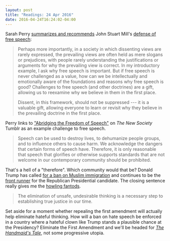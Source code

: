 ```yaml
---
layout: post
title: "Readings: 24 Apr 2016"
date: 2016-04-24T16:24:02-04:00
---
```


Sarah Perry [summarizes and recommends](https://theviewfromhellyes.wordpress.com/2016/04/03/why-is-freedom-of-speech-important/) John Stuart Mill's [defense of free speech](http://www.econlib.org/library/Mill/mlLbty2.html#Chapter%202):

> Perhaps more importantly, in a society in which dissenting views are rarely expressed, the prevailing views are often held as mere slogans or prejudices, with people rarely understanding the justifications or arguments for why the prevailing view is correct. In my introductory example, I ask why free speech is important. But if free speech is never challenged as a value, how can we be intellectually and emotionally aware of the foundations and reasons why free speech is good? Challenges to free speech (and other doctrines) are a gift, allowing us to reexamine why we believe in them in the first place.
>
> Dissent, in this framework, should not be suppressed --- it is a valuable gift, allowing everyone to learn or revisit why they believe in the prevailing doctrine in the first place.

Perry links to ["Abridging the Freedom of Speech"](https://ntnewsociety.tumblr.com/post/138636075533/abridging-the-freedom-of-speech) on _The New Society_ Tumblr as an example challenge to free speech.

> Speech can be used to destroy lives, to dehumanize people groups, and to influence others to cause harm. We acknowledge the dangers that certain forms of speech have. Therefore, it is only reasonable that speech that glorifies or otherwise supports standards that are not welcome in our contemporary community should be prohibited.

That's a hell of a "therefore". Which community would that be? Donald Trump has called [for a ban on Muslim immigration](http://www.theguardian.com/us-news/2015/dec/07/donald-trump-ban-all-muslims-entering-us-san-bernardino-shooting) and continues to be the [front runner](http://projects.fivethirtyeight.com/election-2016/delegate-targets/) for the Republican Presidential candidate. The closing sentence really gives me the [howling fantods](https://www.brainpickings.org/2012/09/04/words-david-foster-wallace-mom-invented/).

> The elimination of unsafe, undesirable thinking is a necessary step to establishing true justice in our time.

Set aside for a moment whether repealing the first amendment will actually help eliminate hateful thinking. How will a ban on hate speech be enforced in a country where a hateful clown like Trump stands a plausible chance at the  Presidency? Eliminate the First Amendment and we'll be headed for [_The Handmaid's Tale_](https://en.wikipedia.org/wiki/The_Handmaid%27s_Tale), not some progressive utopia.
